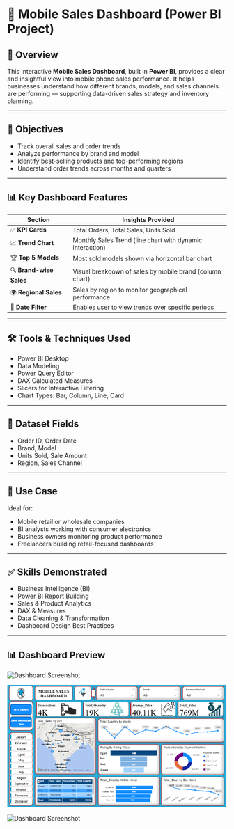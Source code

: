 # 📱 Mobile Sales Dashboard (Power BI Project)

## 📌 Overview
This interactive **Mobile Sales Dashboard**, built in **Power BI**, provides a clear and insightful view into mobile phone sales performance. It helps businesses understand how different brands, models, and sales channels are performing — supporting data-driven sales strategy and inventory planning.

---

## 🎯 Objectives
- Track overall sales and order trends  
- Analyze performance by brand and model  
- Identify best-selling products and top-performing regions  
- Understand order trends across months and quarters  

---

## 📊 Key Dashboard Features

| Section             | Insights Provided                                                |
|---------------------|------------------------------------------------------------------|
| ✅ **KPI Cards**     | Total Orders, Total Sales, Units Sold                           |
| 📈 **Trend Chart**   | Monthly Sales Trend (line chart with dynamic interaction)       |
| 🏆 **Top 5 Models**  | Most sold models shown via horizontal bar chart                 |
| 🔍 **Brand-wise Sales** | Visual breakdown of sales by mobile brand (column chart)   |
| 🌍 **Regional Sales**  | Sales by region to monitor geographical performance         |
| 📅 **Date Filter**   | Enables user to view trends over specific periods               |

---

## 🛠️ Tools & Techniques Used
- Power BI Desktop  
- Data Modeling  
- Power Query Editor  
- DAX Calculated Measures  
- Slicers for Interactive Filtering  
- Chart Types: Bar, Column, Line, Card  

---

## 📁 Dataset Fields
- Order ID, Order Date  
- Brand, Model  
- Units Sold, Sale Amount  
- Region, Sales Channel  

---

## 💼 Use Case
Ideal for:
- Mobile retail or wholesale companies  
- BI analysts working with consumer electronics  
- Business owners monitoring product performance  
- Freelancers building retail-focused dashboards  

---

## ✅ Skills Demonstrated
- Business Intelligence (BI)  
- Power BI Report Building  
- Sales & Product Analytics  
- DAX & Measures  
- Data Cleaning & Transformation  
- Dashboard Design Best Practices  
---

## 📊 Dashboard Preview

![Dashboard Screenshot]([images/dashboard.png](https://github.com/afiabasri/Power-BI-Project-Mobile_Sales_Dashboard/blob/main/same%20period%20last%20year.png))

![Dashboard Screenshot](https://github.com/afiabasri/Power-BI-Project-Mobile_Sales_Dashboard/blob/main/Dashboard.png)

![Dashboard Screenshot]([images/dashboard.png](https://github.com/afiabasri/Power-BI-Project-Mobile_Sales_Dashboard/blob/main/MTD.png))

